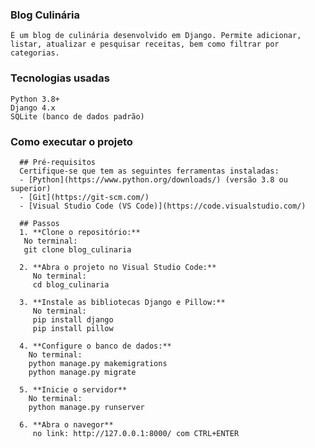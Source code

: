 ### Blog Culinária
    É um blog de culinária desenvolvido em Django. Permite adicionar, listar, atualizar e pesquisar receitas, bem como filtrar por categorias.

### Tecnologias usadas
    Python 3.8+
    Django 4.x
    SQLite (banco de dados padrão)
    
### Como executar o projeto
      ## Pré-requisitos
      Certifique-se que tem as seguintes ferramentas instaladas:
      - [Python](https://www.python.org/downloads/) (versão 3.8 ou superior)
      - [Git](https://git-scm.com/)
      - [Visual Studio Code (VS Code)](https://code.visualstudio.com/)
    
      ## Passos
      1. **Clone o repositório:**
       No terminal:
       git clone blog_culinaria
    
      2. **Abra o projeto no Visual Studio Code:**
         No terminal:
         cd blog_culinaria
      
      3. **Instale as bibliotecas Django e Pillow:**
         No terminal:
         pip install django
         pip install pillow
         
      4. **Configure o banco de dados:**
        No terminal:
        python manage.py makemigrations
        python manage.py migrate
    
      5. **Inicie o servidor**
        No terminal:
        python manage.py runserver
      
      6. **Abra o navegor**
         no link: http://127.0.0.1:8000/ com CTRL+ENTER
  
